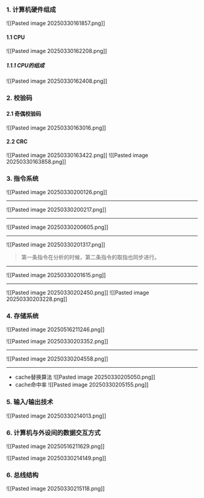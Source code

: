 ### 1. 计算机硬件组成
![[Pasted image 20250330161857.png]]
#### 1.1 CPU
![[Pasted image 20250330162208.png]]
##### 1.1.1 CPU的组成
![[Pasted image 20250330162408.png]]
### 2. 校验码
#### 2.1 奇偶校验码
![[Pasted image 20250330163016.png]]
#### 2.2 CRC
![[Pasted image 20250330163422.png]]
![[Pasted image 20250330163858.png]]
### 3. 指令系统
![[Pasted image 20250330200126.png]]

---

![[Pasted image 20250330200217.png]]

---

![[Pasted image 20250330200605.png]]

---
![[Pasted image 20250330201317.png]]
> 第一条指令在分析的时候，第二条指令的取指也同步进行。

---
![[Pasted image 20250330201615.png]]

---
![[Pasted image 20250330202450.png]]
![[Pasted image 20250330203228.png]]
### 4. 存储系统
![[Pasted image 20250516211246.png]]

![[Pasted image 20250330203352.png]]

---
![[Pasted image 20250330204558.png]]

---
+ cache替换算法
![[Pasted image 20250330205050.png]]
+ cache命中率
![[Pasted image 20250330205155.png]]

### 5. 输入/输出技术

![[Pasted image 20250330214013.png]]

### 6. 计算机与外设间的数据交互方式
![[Pasted image 20250516211629.png]]

![[Pasted image 20250330214149.png]]
### 6. 总线结构
![[Pasted image 20250330215118.png]]

